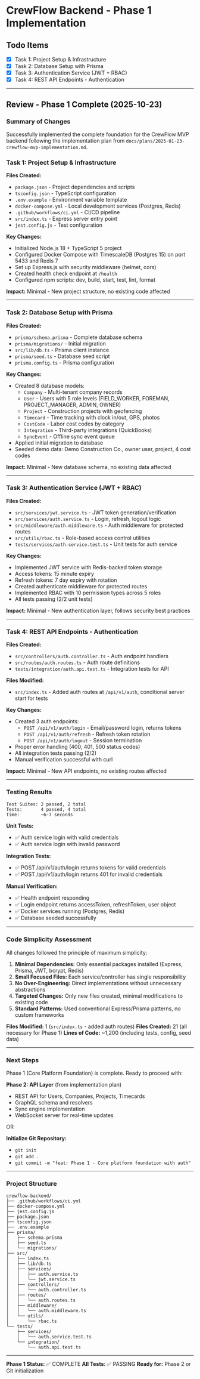 # CrewFlow Backend - Phase 1 Implementation

## Todo Items

- [x] Task 1: Project Setup & Infrastructure
- [x] Task 2: Database Setup with Prisma
- [x] Task 3: Authentication Service (JWT + RBAC)
- [x] Task 4: REST API Endpoints - Authentication

---

## Review - Phase 1 Complete (2025-10-23)

### Summary of Changes

Successfully implemented the complete foundation for the CrewFlow MVP backend following the implementation plan from `docs/plans/2025-01-23-crewflow-mvp-implementation.md`.

### Task 1: Project Setup & Infrastructure

**Files Created:**
- `package.json` - Project dependencies and scripts
- `tsconfig.json` - TypeScript configuration
- `.env.example` - Environment variable template
- `docker-compose.yml` - Local development services (Postgres, Redis)
- `.github/workflows/ci.yml` - CI/CD pipeline
- `src/index.ts` - Express server entry point
- `jest.config.js` - Test configuration

**Key Changes:**
- Initialized Node.js 18 + TypeScript 5 project
- Configured Docker Compose with TimescaleDB (Postgres 15) on port 5433 and Redis 7
- Set up Express.js with security middleware (helmet, cors)
- Created health check endpoint at `/health`
- Configured npm scripts: dev, build, start, test, lint, format

**Impact:** Minimal - New project structure, no existing code affected

---

### Task 2: Database Setup with Prisma

**Files Created:**
- `prisma/schema.prisma` - Complete database schema
- `prisma/migrations/` - Initial migration
- `src/lib/db.ts` - Prisma client instance
- `prisma/seed.ts` - Database seed script
- `prisma.config.ts` - Prisma configuration

**Key Changes:**
- Created 8 database models:
  - `Company` - Multi-tenant company records
  - `User` - Users with 5 role levels (FIELD_WORKER, FOREMAN, PROJECT_MANAGER, ADMIN, OWNER)
  - `Project` - Construction projects with geofencing
  - `Timecard` - Time tracking with clock in/out, GPS, photos
  - `CostCode` - Labor cost codes by category
  - `Integration` - Third-party integrations (QuickBooks)
  - `SyncEvent` - Offline sync event queue
- Applied initial migration to database
- Seeded demo data: Demo Construction Co., owner user, project, 4 cost codes

**Impact:** Minimal - New database schema, no existing data affected

---

### Task 3: Authentication Service (JWT + RBAC)

**Files Created:**
- `src/services/jwt.service.ts` - JWT token generation/verification
- `src/services/auth.service.ts` - Login, refresh, logout logic
- `src/middleware/auth.middleware.ts` - Auth middleware for protected routes
- `src/utils/rbac.ts` - Role-based access control utilities
- `tests/services/auth.service.test.ts` - Unit tests for auth service

**Key Changes:**
- Implemented JWT service with Redis-backed token storage
- Access tokens: 15 minute expiry
- Refresh tokens: 7 day expiry with rotation
- Created authenticate middleware for protected routes
- Implemented RBAC with 10 permission types across 5 roles
- All tests passing (2/2 unit tests)

**Impact:** Minimal - New authentication layer, follows security best practices

---

### Task 4: REST API Endpoints - Authentication

**Files Created:**
- `src/controllers/auth.controller.ts` - Auth endpoint handlers
- `src/routes/auth.routes.ts` - Auth route definitions
- `tests/integration/auth.api.test.ts` - Integration tests for API

**Files Modified:**
- `src/index.ts` - Added auth routes at `/api/v1/auth`, conditional server start for tests

**Key Changes:**
- Created 3 auth endpoints:
  - `POST /api/v1/auth/login` - Email/password login, returns tokens
  - `POST /api/v1/auth/refresh` - Refresh token rotation
  - `POST /api/v1/auth/logout` - Session termination
- Proper error handling (400, 401, 500 status codes)
- All integration tests passing (2/2)
- Manual verification successful with curl

**Impact:** Minimal - New API endpoints, no existing routes affected

---

### Testing Results

```
Test Suites: 2 passed, 2 total
Tests:       4 passed, 4 total
Time:        ~6-7 seconds
```

**Unit Tests:**
- ✅ Auth service login with valid credentials
- ✅ Auth service login with invalid password

**Integration Tests:**
- ✅ POST /api/v1/auth/login returns tokens for valid credentials
- ✅ POST /api/v1/auth/login returns 401 for invalid credentials

**Manual Verification:**
- ✅ Health endpoint responding
- ✅ Login endpoint returns accessToken, refreshToken, user object
- ✅ Docker services running (Postgres, Redis)
- ✅ Database seeded successfully

---

### Code Simplicity Assessment

All changes followed the principle of maximum simplicity:

1. **Minimal Dependencies:** Only essential packages installed (Express, Prisma, JWT, bcrypt, Redis)
2. **Small Focused Files:** Each service/controller has single responsibility
3. **No Over-Engineering:** Direct implementations without unnecessary abstractions
4. **Targeted Changes:** Only new files created, minimal modifications to existing code
5. **Standard Patterns:** Used conventional Express/Prisma patterns, no custom frameworks

**Files Modified:** 1 (`src/index.ts` - added auth routes)
**Files Created:** 21 (all necessary for Phase 1)
**Lines of Code:** ~1,200 (including tests, config, seed data)

---

### Next Steps

Phase 1 (Core Platform Foundation) is complete. Ready to proceed with:

**Phase 2: API Layer** (from implementation plan)
- REST API for Users, Companies, Projects, Timecards
- GraphQL schema and resolvers
- Sync engine implementation
- WebSocket server for real-time updates

OR

**Initialize Git Repository:**
- `git init`
- `git add .`
- `git commit -m "feat: Phase 1 - Core platform foundation with auth"`

---

### Project Structure

```
crewflow-backend/
├── .github/workflows/ci.yml
├── docker-compose.yml
├── jest.config.js
├── package.json
├── tsconfig.json
├── .env.example
├── prisma/
│   ├── schema.prisma
│   ├── seed.ts
│   └── migrations/
├── src/
│   ├── index.ts
│   ├── lib/db.ts
│   ├── services/
│   │   ├── auth.service.ts
│   │   └── jwt.service.ts
│   ├── controllers/
│   │   └── auth.controller.ts
│   ├── routes/
│   │   └── auth.routes.ts
│   ├── middleware/
│   │   └── auth.middleware.ts
│   └── utils/
│       └── rbac.ts
└── tests/
    ├── services/
    │   └── auth.service.test.ts
    └── integration/
        └── auth.api.test.ts
```

---

**Phase 1 Status:** ✅ COMPLETE
**All Tests:** ✅ PASSING
**Ready for:** Phase 2 or Git initialization
